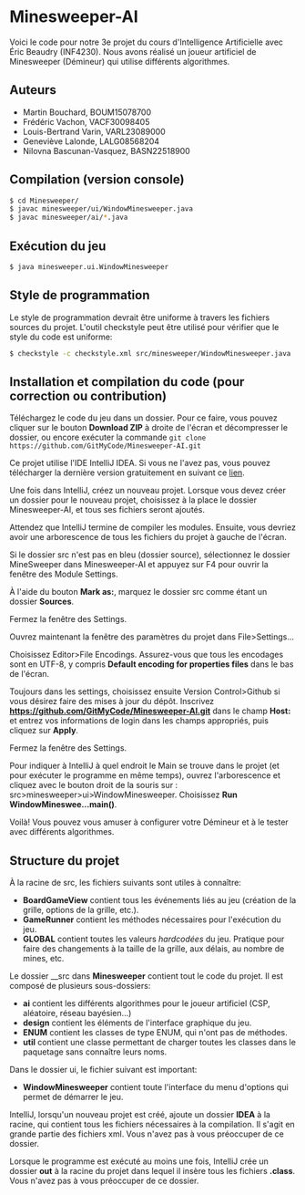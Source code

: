 # Minesweeper-AI   

Voici le code pour notre 3e projet du cours d'Intelligence Artificielle avec Éric Beaudry (INF4230). 
Nous avons réalisé un joueur artificiel de Minesweeper (Démineur) qui utilise différents algorithmes.

## Auteurs
+ Martin Bouchard, BOUM15078700
+ Frédéric Vachon, VACF30098405
+ Louis-Bertrand Varin, VARL23089000
+ Geneviève Lalonde, LALG08568204
+ Nilovna Bascunan-Vasquez, BASN22518900

## Compilation (version console)    
``` bash
$ cd Minesweeper/
$ javac minesweeper/ui/WindowMinesweeper.java
$ javac minesweeper/ai/*.java
```

## Exécution du jeu   
``` bash
$ java minesweeper.ui.WindowMinesweeper
```

## Style de programmation
Le style de programmation devrait être uniforme à travers les fichiers sources du projet.
L'outil checkstyle peut être utilisé pour vérifier que le style du code est uniforme:
``` bash
$ checkstyle -c checkstyle.xml src/minesweeper/WindowMinesweeper.java
```

## Installation et compilation du code (pour correction ou contribution)    
Téléchargez le code du jeu dans un dossier. Pour ce faire, vous pouvez cliquer sur le bouton __Download ZIP__ à droite de l'écran et décompresser le dossier, ou encore exécuter la commande `git clone https://github.com/GitMyCode/Minesweeper-AI.git`

Ce projet utilise l'IDE IntelliJ IDEA. Si vous ne l'avez pas, vous pouvez télécharger la dernière version gratuitement en suivant ce [lien](https://www.jetbrains.com/idea/download/). 

Une fois dans IntelliJ, créez un nouveau projet. Lorsque vous devez créer un dossier pour le nouveau projet, choisissez à la place le dossier Minesweeper-AI, et tous ses fichiers seront ajoutés.

Attendez que IntelliJ termine de compiler les modules. Ensuite, vous devriez avoir une arborescence de tous les fichiers du projet à gauche de l'écran.

Si le dossier src n'est pas en bleu (dossier source), sélectionnez le dossier MineSweeper dans Minesweeper-AI et appuyez sur F4 pour ouvrir la fenêtre des Module Settings. 

À l'aide du bouton __Mark as:__, marquez le dossier src comme étant un dossier __Sources__. 

Fermez la fenêtre des Settings.

Ouvrez maintenant la fenêtre des paramètres du projet dans File>Settings... 

Choisissez Editor>File Encodings. Assurez-vous que tous les encodages sont en UTF-8, y compris __Default encoding for properties files__ dans le bas de l'écran. 

Toujours dans les settings, choisissez ensuite Version Control>Github si vous désirez faire des mises à jour du dépôt. Inscrivez __https://github.com/GitMyCode/Minesweeper-AI.git__ dans le champ __Host:__ et entrez vos informations de login dans les champs appropriés, puis cliquez sur __Apply__.

Fermez la fenêtre des Settings.

Pour indiquer à IntelliJ à quel endroit le Main se trouve dans le projet (et pour exécuter le programme en même temps), ouvrez l'arborescence et cliquez avec le bouton droit de la souris sur : src>minesweeper>ui>WindowMinesweeper. Choisissez __Run WindowMineswee...main()__.

Voilà! Vous pouvez vous amuser à configurer votre Démineur et à le tester avec différents algorithmes.

## Structure du projet
À la racine de src, les fichiers suivants sont utiles à connaître:
+ __BoardGameView__ contient tous les événements liés au jeu (création de la grille, options de la grille, etc.).
+ __GameRunner__ contient les méthodes nécessaires pour l'exécution du jeu.
+ __GLOBAL__ contient toutes les valeurs *hardcodées* du jeu. Pratique pour faire des changements à la taille de la grille, aux délais, au nombre de mines, etc.

Le dossier __src dans __Minesweeper__ contient tout le code du projet. Il est composé de plusieurs sous-dossiers:
+ __ai__ contient les différents algorithmes pour le joueur artificiel (CSP, aléatoire, réseau bayésien...)
+ __design__ contient les éléments de l'interface graphique du jeu.
+ __ENUM__ contient les classes de type ENUM, qui n'ont pas de méthodes.
+ __util__ contient une classe permettant de charger toutes les classes dans le paquetage sans connaître leurs noms.

Dans le dossier ui, le fichier suivant est important:
+ __WindowMinesweeper__ contient toute l'interface du menu d'options qui permet de démarrer le jeu.


IntelliJ, lorsqu'un nouveau projet est créé, ajoute un dossier __IDEA__ à la racine, qui contient tous les fichiers nécessaires à la compilation. Il s'agit en grande partie des fichiers xml. Vous n'avez pas à vous préoccuper de ce dossier.

Lorsque le programme est exécuté au moins une fois, IntelliJ crée un dossier __out__ à la racine du projet dans lequel il insère tous les fichiers __.class__. Vous n'avez pas à vous préoccuper de ce dossier.


